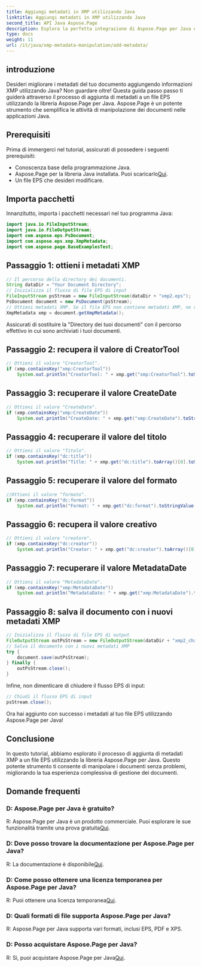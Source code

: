 ```yaml
---
title: Aggiungi metadati in XMP utilizzando Java
linktitle: Aggiungi metadati in XMP utilizzando Java
second_title: API Java Aspose.Page
description: Esplora la perfetta integrazione di Aspose.Page per Java e scopri come aggiungere metadati XMP ai tuoi file EPS senza sforzo. Migliora il tuo gioco di gestione dei documenti oggi!
type: docs
weight: 11
url: /it/java/xmp-metadata-manipulation/add-metadata/
---
```

## introduzione
Desideri migliorare i metadati del tuo documento aggiungendo informazioni XMP utilizzando Java? Non guardare oltre! Questa guida passo passo ti guiderà attraverso il processo di aggiunta di metadati a un file EPS utilizzando la libreria Aspose.Page per Java. Aspose.Page è un potente strumento che semplifica le attività di manipolazione dei documenti nelle applicazioni Java.
## Prerequisiti
Prima di immergerci nel tutorial, assicurati di possedere i seguenti prerequisiti:
- Conoscenza base della programmazione Java.
-  Aspose.Page per la libreria Java installata. Puoi scaricarlo[Qui](https://releases.aspose.com/page/java/).
- Un file EPS che desideri modificare.
## Importa pacchetti
Innanzitutto, importa i pacchetti necessari nel tuo programma Java:
```java
import java.io.FileInputStream;
import java.io.FileOutputStream;
import com.aspose.eps.PsDocument;
import com.aspose.eps.xmp.XmpMetadata;
import com.aspose.page.BaseExamplesTest;
```
## Passaggio 1: ottieni i metadati XMP
```java
// Il percorso della directory dei documenti.
String dataDir = "Your Document Directory";
// Inizializza il flusso di file EPS di input
FileInputStream psStream = new FileInputStream(dataDir + "xmp2.eps");
PsDocument document = new PsDocument(psStream);
// Ottieni metadati XMP. Se il file EPS non contiene metadati XMP, ne viene creato uno nuovo utilizzando i valori dei commenti sui metadati PS (%%Creator, %%CreateDate, %%Title, ecc.)
XmpMetadata xmp = document.getXmpMetadata();
```
Assicurati di sostituire la "Directory dei tuoi documenti" con il percorso effettivo in cui sono archiviati i tuoi documenti.

## Passaggio 2: recupera il valore di CreatorTool
```java
// Ottieni il valore "CreatorTool".
if (xmp.containsKey("xmp:CreatorTool"))
    System.out.println("CreatorTool: " + xmp.get("xmp:CreatorTool").toStringValue());
```
## Passaggio 3: recuperare il valore CreateDate
```java
// Ottieni il valore "CreateDate".
if (xmp.containsKey("xmp:CreateDate"))
    System.out.println("CreateDate: " + xmp.get("xmp:CreateDate").toStringValue());
```
## Passaggio 4: recuperare il valore del titolo
```java
// Ottieni il valore "Titolo".
if (xmp.containsKey("dc:title"))
    System.out.println("Title: " + xmp.get("dc:title").toArray()[0].toStringValue());
```
## Passaggio 5: recuperare il valore del formato
```java
//Ottieni il valore "formato".
if (xmp.containsKey("dc:format"))
    System.out.println("Format: " + xmp.get("dc:format").toStringValue());
```
## Passaggio 6: recupera il valore creativo
```java
// Ottieni il valore "creatore".
if (xmp.containsKey("dc:creator"))
    System.out.println("Creator: " + xmp.get("dc:creator").toArray()[0].toStringValue());
```
## Passaggio 7: recuperare il valore MetadataDate
```java
// Ottieni il valore "MetadataDate".
if (xmp.containsKey("xmp:MetadataDate"))
    System.out.println("MetadataDate: " + xmp.get("xmp:MetadataDate").toStringValue());
```
## Passaggio 8: salva il documento con i nuovi metadati XMP
```java
// Inizializza il flusso di file EPS di output
FileOutputStream outPsStream = new FileOutputStream(dataDir + "xmp2_changed.eps");
// Salva il documento con i nuovi metadati XMP
try {			
    document.save(outPsStream);
} finally {
    outPsStream.close();
}
```
Infine, non dimenticare di chiudere il flusso EPS di input:
```java
// Chiudi il flusso EPS di input
psStream.close();
```
Ora hai aggiunto con successo i metadati al tuo file EPS utilizzando Aspose.Page per Java!
## Conclusione
In questo tutorial, abbiamo esplorato il processo di aggiunta di metadati XMP a un file EPS utilizzando la libreria Aspose.Page per Java. Questo potente strumento ti consente di manipolare i documenti senza problemi, migliorando la tua esperienza complessiva di gestione dei documenti.
## Domande frequenti
### D: Aspose.Page per Java è gratuito?
 R: Aspose.Page per Java è un prodotto commerciale. Puoi esplorare le sue funzionalità tramite una prova gratuita[Qui](https://releases.aspose.com/).
### D: Dove posso trovare la documentazione per Aspose.Page per Java?
 R: La documentazione è disponibile[Qui](https://reference.aspose.com/page/java/).
### D: Come posso ottenere una licenza temporanea per Aspose.Page per Java?
 R: Puoi ottenere una licenza temporanea[Qui](https://purchase.aspose.com/temporary-license/).
### D: Quali formati di file supporta Aspose.Page per Java?
R: Aspose.Page per Java supporta vari formati, inclusi EPS, PDF e XPS.
### D: Posso acquistare Aspose.Page per Java?
 R: Sì, puoi acquistare Aspose.Page per Java[Qui](https://purchase.aspose.com/buy).